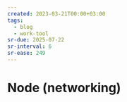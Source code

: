 ```yaml
---
created: 2023-03-21T00:00+03:00
tags:
  - blog
  - work-tool
sr-due: 2025-07-22
sr-interval: 6
sr-ease: 249
---
```


# Node (networking)
